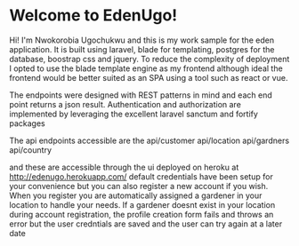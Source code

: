 # Welcome to EdenUgo!

Hi! I'm Nwokorobia Ugochukwu and this is my work sample for the eden application. It is built using laravel, blade for templating, postgres for the database, boostrap css and jquery. To reduce the complexity of deployment I opted to use the blade template engine as my frontend although ideal the frontend would be better suited as an SPA using a tool such as react or vue. 
	
The endpoints were designed with REST patterns in mind and each end point returns a json result. 
Authentication and authorization are implemented by leveraging the excellent laravel sanctum and fortify packages

The api endpoints accessible are the 
api/customer
api/location 
api/gardners
api/country

 and these are accessible through the ui deployed on heroku at http://edenugo.herokuapp.com/ default credentials have been setup for your convenience  but you can also register a new account if you wish. When you register you  are automatically assigned a gardener in your location to handle your needs.
If a gardener doesnt exist in your location during account registration, the profile creation form fails and throws an error but the user credntials are saved and the user can try again at a later date